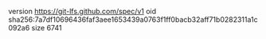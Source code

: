 version https://git-lfs.github.com/spec/v1
oid sha256:7a7df10696436faf3aee1653439a0763f1ff0bacb32aff71b0282311a1c092a6
size 6741
